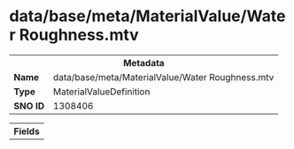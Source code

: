 <h1>data/base/meta/MaterialValue/Water Roughness.mtv</h1><table><tr><th colspan="100%">Metadata</th></tr><tr><td><b>Name</b></td><td>data/base/meta/MaterialValue/Water Roughness.mtv</td></tr><tr><td><b>Type</b></td><td>MaterialValueDefinition</td></tr><tr><td><b>SNO ID</b></td><td>1308406</td></tr></table>

<table><tr><th colspan="100%">Fields</th></tr></table>

